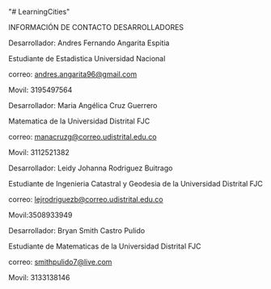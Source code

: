 "# LearningCities"


INFORMACIÓN DE CONTACTO DESARROLLADORES


Desarrollador: Andres Fernando Angarita Espitia

Estudiante de Estadistica Universidad Nacional 

correo: andres.angarita96@gmail.com 

Movil: 3195497564 


Desarrollador: Maria Angélica Cruz Guerrero

Matematica de la Universidad Distrital FJC

correo: manacruzg@correo.udistrital.edu.co

Movil: 3112521382


Desarrollador: Leidy Johanna Rodriguez Buitrago

Estudiante de Ingenieria Catastral y Geodesia de la Universidad Distrital FJC

correo: lejrodriguezb@correo.udistrital.edu.co

Movil:3508933949


Desarrollador: Bryan Smith Castro Pulido

Estudiante de Matematicas de la Universidad Distrital FJC

correo: smithpulido7@live.com

Movil: 3133138146

